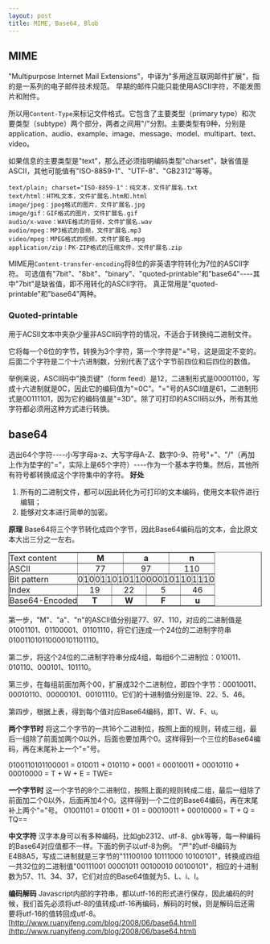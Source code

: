 ```yaml
---
layout: post
title: MIME, Base64, Blob
---
```

## MIME
"Multipurpose Internet Mail Extensions"，中译为"多用途互联网邮件扩展"，指的是一系列的电子邮件技术规范。
早期的邮件只能只能使用ASCII字符，不能发图片和附件。

所以用`Content-Type`来标记文件格式。它包含了主要类型（primary type）和次要类型（subtype）两个部分，两者之间用"/"分割。主要类型有9种，分别是application、audio、example、image、message、model、multipart、text、video。

如果信息的主要类型是"text"，那么还必须指明编码类型"charset"，缺省值是ASCII，其他可能值有"ISO-8859-1"、"UTF-8"、"GB2312"等等。

```
text/plain; charset="ISO-8859-1"：纯文本，文件扩展名.txt
text/html：HTML文本，文件扩展名.htm和.html
image/jpeg：jpeg格式的图片，文件扩展名.jpg
image/gif：GIF格式的图片，文件扩展名.gif
audio/x-wave：WAVE格式的音频，文件扩展名.wav
audio/mpeg：MP3格式的音频，文件扩展名.mp3
video/mpeg：MPEG格式的视频，文件扩展名.mpg
application/zip：PK-ZIP格式的压缩文件，文件扩展名.zip
```

MIME用`Content-transfer-encoding`将8位的非英语字符转化为7位的ASCII字符。
可选值有"7bit"、"8bit"、"binary"、"quoted-printable"和"base64"----其中"7bit"是缺省值，即不用转化的ASCII字符。
真正常用是"quoted-printable"和"base64"两种。

### Quoted-printable
用于ACSII文本中夹杂少量非ASCII码字符的情况，不适合于转换纯二进制文件。

它将每一个8位的字节，转换为3个字符，第一个字符是"="号，这是固定不变的。后面二个字符是二个十六进制数，分别代表了这个字节前四位和后四位的数值。

举例来说，ASCII码中"换页键"（form feed）是12，二进制形式是00001100，写成十六进制就是0C，因此它的编码值为"=0C"。"="号的ASCII值是61，二进制形式是00111101，因为它的编码值是"=3D"。除了可打印的ASCII码以外，所有其他字符都必须用这种方式进行转换。

## base64
选出64个字符----小写字母a-z、大写字母A-Z、数字0-9、符号"+"、"/"（再加上作为垫字的"="，实际上是65个字符）----作为一个基本字符集。然后，其他所有符号都转换成这个字符集中的字符。
**好处**
1. 所有的二进制文件，都可以因此转化为可打印的文本编码，使用文本软件进行编辑；
2. 能够对文本进行简单的加密。

**原理**
Base64将三个字节转化成四个字节，因此Base64编码后的文本，会比原文本大出三分之一左右。

<table border="1"><tbody><tr><td style="padding:0px;">Text content</td><td style="padding:0px;" colspan="8" align="center"><b>M</b></td><td style="padding:0px;" colspan="8" align="center"><b>a</b></td><td style="padding:0px;" colspan="8" align="center"><b>n</b></td></tr><tr><td style="padding:0px;">ASCII</td><td style="padding:0px;" colspan="8" align="center">77</td><td style="padding:0px;" colspan="8" align="center">97</td><td style="padding:0px;" colspan="8" align="center">110</td></tr><tr><td style="padding:0px;">Bit pattern</td><td style="padding:0px;">0</td><td style="padding:0px;">1</td><td style="padding:0px;">0</td><td style="padding:0px;">0</td><td style="padding:0px;">1</td><td style="padding:0px;">1</td><td style="padding:0px;">0</td><td style="padding:0px;">1</td><td style="padding:0px;">0</td><td style="padding:0px;">1</td><td style="padding:0px;">1</td><td style="padding:0px;">0</td><td style="padding:0px;">0</td><td style="padding:0px;">0</td><td style="padding:0px;">0</td><td style="padding:0px;">1</td><td style="padding:0px;">0</td><td style="padding:0px;">1</td><td style="padding:0px;">1</td><td style="padding:0px;">0</td><td style="padding:0px;">1</td><td style="padding:0px;">1</td><td style="padding:0px;">1</td><td style="padding:0px;">0</td></tr><tr><td style="padding:0px;">Index</td><td style="padding:0px;" colspan="6" align="center">19</td><td style="padding:0px;" colspan="6" align="center">22</td><td style="padding:0px;" colspan="6" align="center">5</td><td style="padding:0px;" colspan="6" align="center">46</td></tr><tr><td style="padding:0px;">Base64-Encoded</td><td style="padding:0px;" colspan="6" align="center"><b>T</b></td><td style="padding:0px;" colspan="6" align="center"><b>W</b></td><td style="padding:0px;" colspan="6" align="center"><b>F</b></td><td style="padding:0px;" colspan="6" align="center"><b>u</b></td></tr></tbody></table>

第一步，"M"、"a"、"n"的ASCII值分别是77、97、110，对应的二进制值是01001101、01100001、01101110，将它们连成一个24位的二进制字符串010011010110000101101110。

第二步，将这个24位的二进制字符串分成4组，每组6个二进制位：010011、010110、000101、101110。

第三步，在每组前面加两个00，扩展成32个二进制位，即四个字节：00010011、00010110、00000101、00101110。它们的十进制值分别是19、22、5、46。

第四步，根据上表，得到每个值对应Base64编码，即T、W、F、u。

**两个字节时**
将这二个字节的一共16个二进制位，按照上面的规则，转成三组，最后一组除了前面加两个0以外，后面也要加两个0。这样得到一个三位的Base64编码，再在末尾补上一个"="号。

0100110101100001 = 010011 + 010110 + 0001
                 = 00010011 + 00010110 + 00010000
                 = T + W + E
                 = TWE=

**一个字节时**
这一个字节的8个二进制位，按照上面的规则转成二组，最后一组除了前面加二个0以外，后面再加4个0。这样得到一个二位的Base64编码，再在末尾补上两个"="号。
01001101 = 010011 + 01
         = 00010011 + 00010000
         = T + Q
         = TQ==

**中文字符**
汉字本身可以有多种编码，比如gb2312、utf-8、gbk等等，每一种编码的Base64对应值都不一样。下面的例子以utf-8为例。
"严"的utf-8编码为E4B8A5，写成二进制就是三字节的"11100100 10111000 10100101"，转换成四组一共32位的二进制值"00111001 00001011 00100010 00100101"，相应的十进制数为57、11、34、37，它们对应的Base64值就为5、L、i、l。

**编码解码**
Javascript内部的字符串，都以utf-16的形式进行保存，因此编码的时候，我们首先必须将utf-8的值转成utf-16再编码，解码的时候，则是解码后还需要将utf-16的值转回成utf-8。
[http://www.ruanyifeng.com/blog/2008/06/base64.html](http://www.ruanyifeng.com/blog/2008/06/base64.html)
